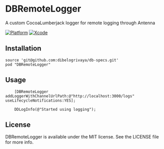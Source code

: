 # DBRemoteLogger
A custom CocoaLumberjack logger for remote logging through Antenna

[![Platform](https://img.shields.io/badge/platform-iOS-lightgrey.svg)](https://github.com/dibelogrivaya/DBRemoteLogger)
[![Xcode](https://img.shields.io/badge/Xcode-8.0-blue.svg)](https://developer.apple.com/xcode)

## Installation

```objc
source 'git@github.com:dibelogrivaya/db-specs.git'
pod "DBRemoteLogger" 
```

## Usage

```objc
    [DBRemoteLogger addLoggerWithChannelUrlPath:@"http://localhost:3000/logs" useLifecycleNotifications:YES];
    
    DDLogInfo(@"Started using logging");
```

## License

DBRemoteLogger is available under the MIT license. See the LICENSE file for more info.
